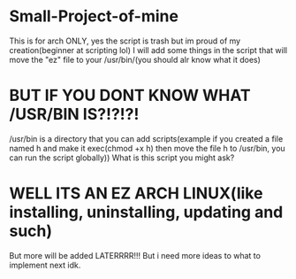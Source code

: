 # Small-Project-of-mine
This is for arch ONLY, yes the script is trash but im proud of my creation(beginner at scripting lol)
I will add some things in the script that will move the "ez" file to your /usr/bin/(you should alr know what it does)
# BUT IF YOU DONT KNOW WHAT /USR/BIN IS?!?!?!
/usr/bin is a directory that you can add scripts(example if you created a file named h and make it exec(chmod +x h) then move the file h to /usr/bin, you can run the script globally))
What is this script you might ask?
# WELL ITS AN EZ ARCH LINUX(like installing, uninstalling, updating and such)
But more will be added LATERRRR!!!
But i need more ideas to what to implement next idk.
